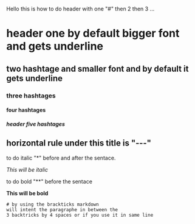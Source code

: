 Hello
this is how to do header with one "#" then 2 then 3 ...
# header one by default bigger font and gets underline

## two hashtage and smaller font and by default it gets underline

###  three hashtages 

####  four hashtages

##### header five hashtages

horizontal rule under this title is "---"
---

to do italic "*" before and after the sentace.

*This will be italic*

to do bold "**" before the sentace 

**This will be bold**

```
# by using the brackticks markdown   
will intent the paragraphe in between the
3 backtricks by 4 spaces or if you use it in same line

```


